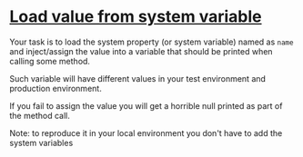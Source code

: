 # [Load value from system variable](https://www.codewars.com/kata/load-value-from-system-variable "https://www.codewars.com/kata/5b18ff8e7500be2d7f00003c")

Your task is to load the system property (or system variable) named as `name` and inject/assign the value into a variable that should be printed when calling some method.

Such variable will have different values in your test environment and production environment.

If you fail to assign the value you will get a horrible null printed as part of the method call.

Note: to reproduce it in your local environment you don't have to add the system variables